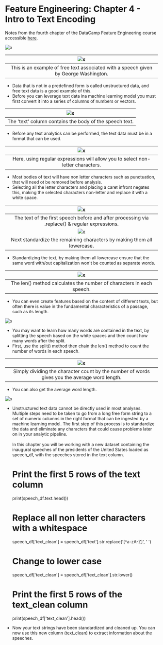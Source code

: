 # Feature Engineering: Chapter 4 - Intro to Text Encoding #
Notes from the fourth chapter of the DataCamp Feature Engineering course accessible [here](https://learn.datacamp.com/courses/feature-engineering-for-machine-learning-in-python).

![x](ch4slides/ch4_01.png)

| ![x](ch4slides/ch4_02.png) |
| :-: |
| This is an example of free text associated with a speech given by George Washington. |

- Data that is not in a predefined form is called unstructured data, and free text data is a good example of this.
- Before you can leverage text data ina  machine learning model you must first convert it into a series of columns of numbers or vectors.

| ![x](ch4slides/ch4_03.png) |
| :-: |
| The 'text' column contains the body of the speech text. |

- Before any text analytics can be performed, the text data must be in a format that can be used.

| ![x](ch4slides/ch4_04.png) |
| :-: |
| Here, using regular expressions will allow you to select non-letter characters. |

- Most bodies of text will have non letter characters such as punctuation, that will need ot be removed before analysis.
- Selecting all the letter characters and placing a caret infront negates this, making the selected characters non-letter and replace it with a white space.

| ![x](ch4slides/ch4_05.png) |
| :-: |
| The text of the first speech before and after processing via .replace() & regular expressions.|
| ![x](ch4slides/ch4_06.png) |
| Next standardize the remaining characters by making them all lowercase. |

- Standardizing the text, by making them all lowercase ensure that the same word with/out capitalization won't be counted as separate words.

| ![x](ch4slides/ch4_07.png) |
| :-: |
| The len() method calculates the number of characters in each speech. |

- You can even create features based on the content of different texts, but often there is value in the fundamental characteristics of a passage, such as its length.

![x](ch4slides/ch4_09.png)

- You may want to learn how many words are contained in the text, by splitting the speech based on the white spaces and then count how many words after the split.
- First, use the split() method then chain the len() method to count the number of words in each speech.

| ![x](ch4slides/ch4_10.png) |
| :-: |
| Simply dividing the character count by the number of words gives you the average word length. |

- You can also get the average word length.

![x](ch4slides/ch4_11.png)

- Unstructured text data cannot be directly used in most analyses. Multiple steps need to be taken to go from a long free form string to a set of numeric columns in the right format that can be ingested by a machine learning model. The first step of this process is to standardize the data and eliminate any characters that could cause problems later on in your analytic pipeline. <br><br> In this chapter you will be working with a new dataset containing the inaugural speeches of the presidents of the United States loaded as speech_df, with the speeches stored in the text column.

  # Print the first 5 rows of the text column
  print(speech_df.text.head())
  
  # Replace all non letter characters with a whitespace
  speech_df['text_clean'] = speech_df['text'].str.replace('[^a-zA-Z]', ' ')

  # Change to lower case
  speech_df['text_clean'] = speech_df['text_clean'].str.lower()

  # Print the first 5 rows of the text_clean column
  print(speech_df['text_clean'].head())

- Now your text strings have been standardized and cleaned up. You can now use this new column (text_clean) to extract information about the speeches.
